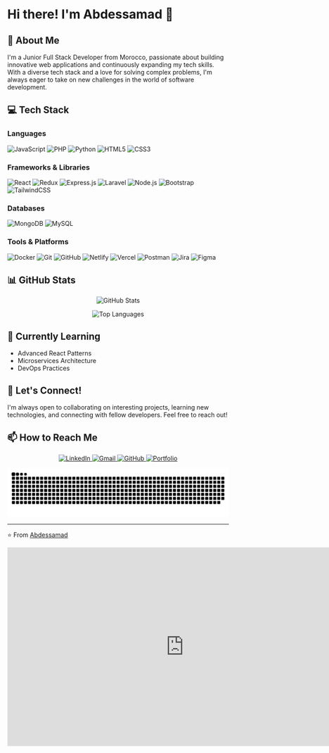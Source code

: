 # Hi there! I'm Abdessamad 👋

## 🚀 About Me
I'm a Junior Full Stack Developer from Morocco, passionate about building innovative web applications and continuously expanding my tech skills. With a diverse tech stack and a love for solving complex problems, I'm always eager to take on new challenges in the world of software development.

## 💻 Tech Stack

### Languages
![JavaScript](https://img.shields.io/badge/javascript-%23323330.svg?style=for-the-badge&logo=javascript&logoColor=%23F7DF1E)
![PHP](https://img.shields.io/badge/php-%23777BB4.svg?style=for-the-badge&logo=php&logoColor=white)
![Python](https://img.shields.io/badge/python-3670A0?style=for-the-badge&logo=python&logoColor=ffdd54)
![HTML5](https://img.shields.io/badge/html5-%23E34F26.svg?style=for-the-badge&logo=html5&logoColor=white)
![CSS3](https://img.shields.io/badge/css3-%231572B6.svg?style=for-the-badge&logo=css3&logoColor=white)

### Frameworks & Libraries
![React](https://img.shields.io/badge/react-%2320232a.svg?style=for-the-badge&logo=react&logoColor=%2361DAFB)
![Redux](https://img.shields.io/badge/redux-%23593d88.svg?style=for-the-badge&logo=redux&logoColor=white)
![Express.js](https://img.shields.io/badge/express.js-%23404d59.svg?style=for-the-badge&logo=express&logoColor=%2361DAFB)
![Laravel](https://img.shields.io/badge/laravel-%23FF2D20.svg?style=for-the-badge&logo=laravel&logoColor=white)
![Node.js](https://img.shields.io/badge/node.js-6DA55F?style=for-the-badge&logo=node.js&logoColor=white)
![Bootstrap](https://img.shields.io/badge/bootstrap-%238511FA.svg?style=for-the-badge&logo=bootstrap&logoColor=white)
![TailwindCSS](https://img.shields.io/badge/tailwindcss-%2338B2AC.svg?style=for-the-badge&logo=tailwind-css&logoColor=white)

### Databases
![MongoDB](https://img.shields.io/badge/MongoDB-%234ea94b.svg?style=for-the-badge&logo=mongodb&logoColor=white)
![MySQL](https://img.shields.io/badge/mysql-4479A1.svg?style=for-the-badge&logo=mysql&logoColor=white)

### Tools & Platforms
![Docker](https://img.shields.io/badge/docker-%230db7ed.svg?style=for-the-badge&logo=docker&logoColor=white)
![Git](https://img.shields.io/badge/git-%23F05033.svg?style=for-the-badge&logo=git&logoColor=white)
![GitHub](https://img.shields.io/badge/github-%23121011.svg?style=for-the-badge&logo=github&logoColor=white)
![Netlify](https://img.shields.io/badge/netlify-%23000000.svg?style=for-the-badge&logo=netlify&logoColor=#00C7B7)
![Vercel](https://img.shields.io/badge/vercel-%23000000.svg?style=for-the-badge&logo=vercel&logoColor=white)
![Postman](https://img.shields.io/badge/Postman-FF6C37?style=for-the-badge&logo=postman&logoColor=white)
![Jira](https://img.shields.io/badge/jira-%230A0FFF.svg?style=for-the-badge&logo=jira&logoColor=white)
![Figma](https://img.shields.io/badge/figma-%23F24E1E.svg?style=for-the-badge&logo=figma&logoColor=white)

## 📊 GitHub Stats
<p align="center">
  <img src="https://github-readme-stats.vercel.app/api?username=abdessamad202&theme=dark&hide_border=false&include_all_commits=true&count_private=true" alt="GitHub Stats" />
<p align="center">
  <img src="https://github-readme-stats.vercel.app/api/top-langs/?username=abdessamad202&theme=dark&hide_border=false&include_all_commits=true&count_private=true&layout=compact" alt="Top Languages" />
</p>

## 🌱 Currently Learning
- Advanced React Patterns
- Microservices Architecture
- DevOps Practices
## 🤝 Let's Connect!
I'm always open to collaborating on interesting projects, learning new technologies, and connecting with fellow developers. Feel free to reach out!
## 📫 How to Reach Me

<p align="center">
<a href="https://www.linkedin.com/in/abdessamad-kechaf-b7a836336/" target="_blank">
    <img src="https://img.shields.io/badge/LinkedIn-0077B5?style=for-the-badge&logo=linkedin&logoColor=white" alt="LinkedIn"/>
</a>
<a href="mailto:kechchafabdessamad@gmail.com">
    <img src="https://img.shields.io/badge/Gmail-D14836?style=for-the-badge&logo=gmail&logoColor=white" alt="Gmail"/>
</a>
<a href="https://github.com/abdessamad202" target="_blank">
    <img src="https://img.shields.io/badge/GitHub-100000?style=for-the-badge&logo=github&logoColor=white" alt="GitHub"/>
</a>
<a href="https://abdessamad-kechchaf.netlify.app/" target="_blank">
    <img src="https://img.shields.io/badge/Portfolio-4285F4?style=for-the-badge" alt="Portfolio"/>
</a>
  </a>
</p>



<img src="https://raw.githubusercontent.com/abdessamad202/abdessamad202/output/snake.svg" alt="Snake animation" />

---
⭐️ From [Abdessamad](https://github.com/abdessamad202)
<iframe style="border: 1px solid rgba(0, 0, 0, 0.1);" width="800" height="450" src="https://embed.figma.com/slides/RIJQL532c7hFnKmSzRb5B8/Untitled?node-id=1-48&embed-host=share" allowfullscreen></iframe>